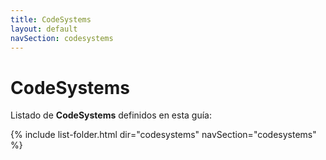 ```yaml
---
title: CodeSystems
layout: default
navSection: codesystems
---
```


# CodeSystems
Listado de **CodeSystems** definidos en esta guía:

{% include list-folder.html dir="codesystems" navSection="codesystems" %}


